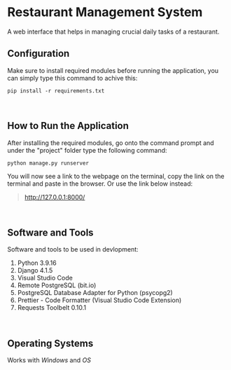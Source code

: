 # **Restaurant Management System**

A web interface that helps in managing crucial daily tasks of a restaurant.

## **Configuration**
Make sure to install required modules before running the application, you can simply type this command to achive this:
```console
pip install -r requirements.txt
```

<br />

## **How to Run the Application**
After installing the required modules, go onto the command prompt and under the "project" folder type the following command:
```console
python manage.py runserver
```
You will now see a link to the webpage on the terminal, copy the link on the terminal and paste in the browser.
Or use the link below instead:
> http://127.0.0.1:8000/

<br />

## **Software and Tools**
Software and tools to be used in devlopment:
1. Python 3.9.16
2. Django 4.1.5
3. Visual Studio Code
4. Remote PostgreSQL (bit.io)
5. PostgreSQL Database Adapter for Python (psycopg2)
6. Prettier - Code Formatter (Visual Studio Code Extension)
7. Requests Toolbelt 0.10.1

<br />

## **Operating Systems**
Works with *Windows* and *OS*